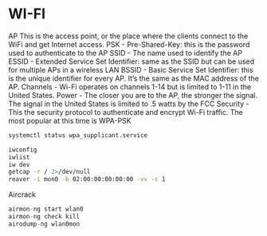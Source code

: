 # WI-FI

AP This is the access point, or the place where the clients connect to the WiFi and get Internet access.
PSK - Pre-Shared-Key: this is the password used to authenticate to the AP
SSID - The name used to identify the AP
ESSID - Extended Service Set Identifier: same as the SSID but can be used for
multiple APs in a wireless LAN
BSSID - Basic Service Set Identifier: this is the unique identifier for every AP.
It’s the same as the MAC address of the AP.
Channels - Wi-Fi operates on channels 1-14 but is limited to 1-11 in the United
States.
Power - The closer you are to the AP, the stronger the signal. The signal in the
United States is limited to .5 watts by the FCC
Security - This the security protocol to authenticate and encrypt Wi-Fi traffic. The
most popular at this time is WPA-PSK

```bash
systemctl status wpa_supplicant.service

iwconfig
iwlist
iw dev
getcap -r / 2>/dev/null
reaver -i mon0 -b 02:00:00:00:00:00 -vv -c 1
```

Aircrack

```c
airmon-ng start wlan0
airmon-ng check kill
airodump-ng wlan0mon
```